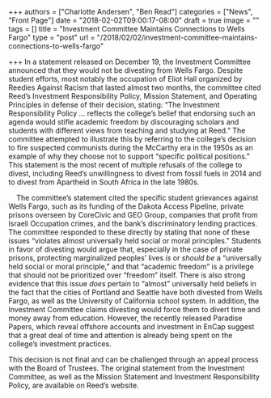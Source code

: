 +++
authors = ["Charlotte Andersen", "Ben Read"]
categories = ["News", "Front Page"]
date = "2018-02-02T09:00:17-08:00"
draft = true
image = ""
tags = []
title = "Investment Committee Maintains Connections to Wells Fargo"
type = "post"
url = "/2018/02/02/investment-committee-maintains-connections-to-wells-fargo"

+++
In a statement released on December 19, the Investment Committee announced that they would not be divesting from Wells Fargo. Despite student efforts, most notably the occupation of Eliot Hall organized by Reedies Against Racism that lasted almost two months, the committee cited Reed’s Investment Responsibility Policy, Mission Statement, and Operating Principles in defense of their decision, stating: “The Investment Responsibility Policy … reflects the college’s belief that endorsing such an agenda would stifle academic freedom by discouraging scholars and students with different views from teaching and studying at Reed.” The committee attempted to illustrate this by referring to the college’s decision to fire suspected communists during the McCarthy era in the 1950s as an example of why they choose not to support “specific political positions.” This statement is the most recent of multiple refusals of the college to divest, including Reed’s unwillingness to divest from fossil fuels in 2014 and to divest from Apartheid in South Africa in the late 1980s.

    The committee’s statement cited the specific student grievances against Wells Fargo, such as its funding of the Dakota Access Pipeline, private prisons overseen by CoreCivic and GEO Group, companies that profit from Israeli Occupation crimes, and the bank’s discriminatory lending practices. The committee responded to these directly by stating that none of these issues “violates almost universally held social or moral principles.” Students in favor of divesting would argue that, especially in the case of private prisons, protecting marginalized peoples’ lives _is_ or _should be_ a “universally held social or moral principle,” and that “academic freedom” is a privilege that should not be prioritized over “freedom” itself. There is also strong evidence that this issue _does_ pertain to “almost” universally held beliefs in the fact that the cities of Portland and Seattle have both divested from Wells Fargo, as well as the University of California school system. In addition, the Investment Committee claims divesting would force them to divert time and money away from education. However, the recently released Paradise Papers, which reveal offshore accounts and investment in EnCap suggest that a great deal of time and attention is already being spent on the college’s investment practices. 

This decision is not final and can be challenged through an appeal process with the Board of Trustees. The original statement from the Investment Committee, as well as the Mission Statement and Investment Responsibility Policy, are available on Reed’s website. 